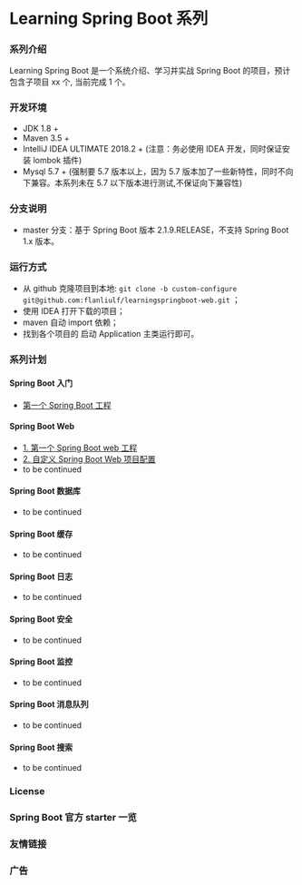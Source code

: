 # Learning Spring Boot 系列

### 系列介绍
Learning Spring Boot 是一个系统介绍、学习并实战 Spring Boot 的项目，预计包含子项目 xx 个, 当前完成 1 个。

### 开发环境
* JDK 1.8 +
* Maven 3.5 +
* IntelliJ IDEA ULTIMATE 2018.2 + (注意：务必使用 IDEA 开发，同时保证安装 lombok 插件)
* Mysql 5.7 + (强制要 5.7 版本以上，因为 5.7 版本加了一些新特性，同时不向下兼容。本系列未在 5.7 以下版本进行测试,不保证向下兼容性)

### 分支说明
* master 分支：基于 Spring Boot 版本 2.1.9.RELEASE，不支持 Spring Boot 1.x 版本。

### 运行方式
* 从 github 克隆项目到本地: `git clone -b custom-configure git@github.com:flanliulf/learningspringboot-web.git` ；
* 使用 IDEA 打开下载的项目；
* maven 自动 import 依赖；
* 找到各个项目的 启动 Application 主类运行即可。

### 系列计划

#### Spring Boot 入门
* [第一个 Spring Boot 工程](https://github.com/flanliulf/learningspringboot-firstproject)

#### Spring Boot Web
* [1. 第一个 Spring Boot web 工程](https://github.com/flanliulf/learningspringboot-helloworld)
* [2. 自定义 Spring Boot Web 项目配置](https://github.com/flanliulf/learningspringboot-web/tree/custom-configure)
* to be continued


#### Spring Boot 数据库
* to be continued

#### Spring Boot 缓存
* to be continued

#### Spring Boot 日志
* to be continued

#### Spring Boot 安全
* to be continued

#### Spring Boot 监控
* to be continued

#### Spring Boot 消息队列
* to be continued

#### Spring Boot 搜索
* to be continued



### License

### Spring Boot 官方 starter 一览

### 友情链接

### 广告
